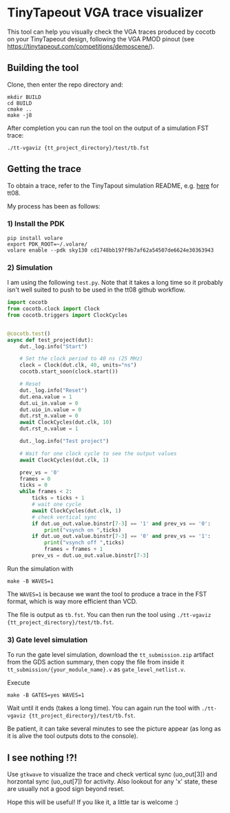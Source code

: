 # TinyTapeout VGA trace visualizer

This tool can help you visually check the VGA traces produced by cocotb on your TinyTapeout design, following the VGA PMOD pinout (see https://tinytapeout.com/competitions/demoscene/).

## Building the tool

Clone, then enter the repo directory and:
```
mkdir BUILD
cd BUILD
cmake ..
make -j8
```

After completion you can run the tool on the output of a simulation FST trace:
```
./tt-vgaviz {tt_project_directory}/test/tb.fst
```

## Getting the trace

To obtain a trace, refer to the TinyTapout simulation README, e.g. [here](https://github.com/TinyTapeout/tt08-verilog-template/blob/main/test/README.md) for tt08.

My process has been as follows:

### 1) Install the PDK
```
pip install volare
export PDK_ROOT=~/.volare/
volare enable --pdk sky130 cd1748bb197f9b7af62a54507de6624e30363943
```

### 2) Simulation

I am using the following `test.py`. Note that it takes a long time so it probably isn't well suited to push to be used in the tt08 github workflow.

```python
import cocotb
from cocotb.clock import Clock
from cocotb.triggers import ClockCycles


@cocotb.test()
async def test_project(dut):
    dut._log.info("Start")

    # Set the clock period to 40 ns (25 MHz)
    clock = Clock(dut.clk, 40, units="ns")
    cocotb.start_soon(clock.start())

    # Reset
    dut._log.info("Reset")
    dut.ena.value = 1
    dut.ui_in.value = 0
    dut.uio_in.value = 0
    dut.rst_n.value = 0
    await ClockCycles(dut.clk, 10)
    dut.rst_n.value = 1

    dut._log.info("Test project")

    # Wait for one clock cycle to see the output values
    await ClockCycles(dut.clk, 1)

    prev_vs = '0'
    frames = 0
    ticks = 0
    while frames < 2:
        ticks = ticks + 1
        # wait one cycle
        await ClockCycles(dut.clk, 1)
        # check vertical sync
        if dut.uo_out.value.binstr[7-3] == '1' and prev_vs == '0':
            print("vsynch on ",ticks)
        if dut.uo_out.value.binstr[7-3] == '0' and prev_vs == '1':
            print("vsynch off ",ticks)
            frames = frames + 1
        prev_vs = dut.uo_out.value.binstr[7-3]
```

Run the simulation with
```
make -B WAVES=1
```
The `WAVES=1` is because we want the tool to produce a trace in the FST format, which is way more efficient than VCD.

The file is output as `tb.fst`. You can then run the tool using `./tt-vgaviz {tt_project_directory}/test/tb.fst`.

### 3) Gate level simulation

To run the gate level simulation, download the `tt_submission.zip` artifact from the GDS action summary, then copy the file from inside it `tt_submission/{your_module_name}.v` as `gate_level_netlist.v`.

Execute 
```
make -B GATES=yes WAVES=1
```

Wait until it ends (takes a long time). You can again run the tool with `./tt-vgaviz {tt_project_directory}/test/tb.fst`.

Be patient, it can take several minutes to see the picture appear (as long as it is alive the tool outputs dots to the console).

## I see nothing !?!

Use `gtkwave` to visualize the trace and check vertical sync (uo_out[3]) and horzontal sync (uo_out[7]) for activity. Also lookout for any 'x' state, these are usually not a good sign beyond reset.

Hope this will be useful! If you like it, a little tar is welcome :)
